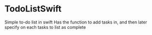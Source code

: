 # TodoListSwift
Simple to-do list in swift
Has the function to add tasks in, and then later specify on each tasks to list as complete

